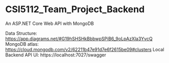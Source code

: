 # CSI5112_Team_Project_Backend
An ASP.NET Core Web API with MongoDB

Data Structure: https://app.diagrams.net/#G19hSHSHkBbbwpSPiB6_9oLpAzXla3YvcQ
MongoDB atlas: https://cloud.mongodb.com/v2/62211b47e91d7e6f2615be09#clusters
Local Backend API UI: https://localhost:7027/swagger
